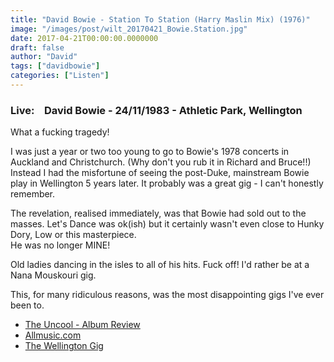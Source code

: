 ```yaml
---
title: "David Bowie - Station To Station (Harry Maslin Mix) (1976)"
image: "/images/post/wilt_20170421_Bowie.Station.jpg"
date: 2017-04-21T00:00:00.0000000
draft: false
author: "David"
tags: ["davidbowie"]
categories: ["Listen"]
---
```

### **Live:    David Bowie - 24/11/1983 - Athletic Park, Wellington**

 What a fucking tragedy!

 I was just a year or two too young to go to Bowie's 1978 concerts in Auckland and Christchurch. (Why don't you rub it in Richard and Bruce!!)  
Instead I had the misfortune of seeing the post-Duke, mainstream Bowie play in Wellington 5 years later. It probably was a great gig - I can't honestly remember.

 The revelation, realised immediately, was that Bowie had sold out to the masses. Let's Dance was ok(ish) but it certainly wasn't even close to Hunky Dory, Low or this masterpiece.   
He was no longer MINE!

 Old ladies dancing in the isles to all of his hits. Fuck off! I'd rather be at a Nana Mouskouri gig. 

 This, for many ridiculous reasons, was the most disappointing gigs I've ever been to. 

-  [The Uncool - Album Review](https://www.theuncool.com/journalism/david-bowie-station-to-station/)
-  [Allmusic.com](http://www.allmusic.com/album/station-to-station-mw0000098920/user-reviews)
-  [The Wellington Gig](http://www.bowiedownunder.com/seriousmoonlight/8.html)
